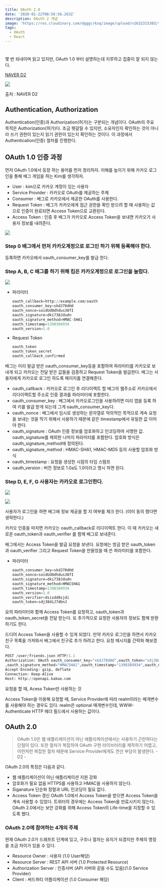 ```yaml
---
title: OAuth 2.0
date: '2020-01-22T08:56:56.263Z'
description: OAuth 2 개념
image: 'https://res.cloudinary.com/dgggcrkxq/image/upload/v1632315303/tlog/cover/oauth-2.0_xw9olm.png'
tags:
  - OAuth
  - React
---
```

# 

[](https://www.notion.so/asdsadsad-77005307bf1d401e8bfb817b9b0ef725)

몇 번 되내이며 읽고 있지만, OAuth 1.0 부터 설명하는데 지루하고 집중이 잘 되지 않는다.

[NAVER D2](https://d2.naver.com/helloworld/24942)

![](https://res.cloudinary.com/dgggcrkxq/image/upload/v1631952578/tlog/_2019-09-29__5.49.55_bg8gaf.png)

출처 : NAVER D2

## Authentication, Authorization


Authentication(인증)과 Authorization(허가)는 구분되는 개념이다. OAuth의 주요 목적은 Authorization(허가)다. 조금 헷갈릴 수 있지만, 소유자인지 확인하는 것이 아니라 쓰기 권한이 있는지 읽기 권한이 있는지 확인하는 것이다. 이 과정에서 Authentication(인증) 절차를 진행한다.

## OAuth 1.0 인증 과정


먼저 OAuth 1.0에서 등장 하는 용어를 먼저 정리하자. 이해를 높이기 위해 카카오 로그인을 통해 배그 게임을 하는 Kim를 생각하자.

- User : kim으로 카카오 계정이 있는 사용자
- Service Provider : 카카오로 OAuth를 제공하는 주체
- Consumer : 배그로 카카오에서 제공한 OAuth를 사용한다.
- Request Token : 배그가 카카오에게 접근 권한을 확인 받으려 할 때 사용하는 값으로 인증이 완료되면 Access Token으로 교환된다.
- Access Token : 인증 후 배그가 카카오로 Access Token을 보내면 카카오가 사용자 정보를 내려준다.

![](https://res.cloudinary.com/dgggcrkxq/image/upload/v1631952591/tlog/oauth-2.0-image-1_vr9g93.png)

### Step 0 배그에서 먼저 카카오계정으로 로그인 하기 위해 등록해야 한다.

등록하면 카카오에서 oauth_consumer_key를 발급 한다.

### Step A, B, C 배그를 하기 위해 킴은 카카오계정으로 로그인을 눌렀다.

![](https://res.cloudinary.com/dgggcrkxq/image/upload/v1631952590/tlog/oauth-2.0-image-2_jlfgkc.png)

- 파라미터

    ```python
    oauth_callback=http://example.com/oauth
    oauth_consumer_key=skdJ78dHd
    oauth_nonce=soidUd8dhdus38fI
    oauth_signature=dki738Jdudn
    oauth_signature_method=HMAC-SHA1
    oauth_timestamp=1398384934
    oauth_version=1.0
    ```

- Request Token

    ```python
    oauth_token
    oauth_token_secret
    oauth_callback_confirmed
    ```

배그는 미리 발급 받은 oauth_consumer_key등을 포함하여 파라미터를 카카오로 보내게 되고 카카오는 전달 받은 값들을 검증하고 Request Token을 발급한다. 배그는 사용자에게 카카오로 로그인 하도록 페이지를 연결해준다.

- oauth_callback : 카카오로 로그인 후 리다이렉트 할  배그의 웹주소로 카카오에서 리다이렉트할 주소로 인증 결과를 파라미터에 포함한다.
- oauth_consumer_key : 배그에서 카카오로그인을 사용하려면 미리 앱을 등록 하여 키를 발급 받게 되는데 그게 oauth_consumer_key다.
- oauth_nonce : 배그에서 임시로 생성하는 문자열로 악의적인 목적으로 계속 요청을 보내는 것을 막기 위해서 사용하기 때문에 같은 timestamp에서 유일한 값 이어야 한다.
- oauth_signature : OAuth 인증 정보를 암호화하고 인코딩하여 서명한 값. oauth_signature를 제외한 나머지 파라미터를 포함한다. 암호화 방식은 oauth_signature_method에 정의된다.
- oauth_signature_method : HMAC-SHA1, HMAC-MD5 등의 사용할 암호화 방식
- oauth_timestamp : 요청을 생성한 시점의 타임 스탬프
- oauth_version : 버전 정보로 1.0a도 1.0이라고 명시 하면 된다.

### Step D, E, F, G 사용자는 카카오로 로그인한다.

![](https://res.cloudinary.com/dgggcrkxq/image/upload/v1631952591/tlog/oauth-2.0-image-3_prnoea.png)

![](https://res.cloudinary.com/dgggcrkxq/image/upload/v1631952578/tlog/_2019-09-29__7.30.34_xwokut.png)

사용자가 로그인을 하면 배그에 정보 제공을 할 지 여부를 체크 한다. (이미 동의 했다면 생략한다.)

카카오 인증을 마치면 카카오는 oauth_callback로 리다이렉트 한다. 이 때 카카오는 새로운 oauth_token과 oauth_verifier 를 함께 배그로 보내준다.

배그에서는 Access Token을 발급 요청을 보낸다. 요청에는  방금 받은 oauth_token과 oauth_verifier 그리고 Request Token을 만들었을 때 쓴 파라미터를 포함한다.

- 파라미터

    ```python
    oauth_consumer_key=skdJ78dHd
    oauth_nonce=soidUd8dhdus38fI
    oauth_signature=dki738Jdudn
    oauth_signature_method=HMACSHA1
    oauth_timestamp=1398384934
    oauth_version=1.0
    oauth_verifier=dsisdd8sjdi
    oauth_token=sdj38diJ7dbnJ
    ```

요의 파라미터와 함께 Access Token를 요청하고, oauth_token과 oauth_token_secret을 전달 받는다. 또 추가적으로 요청한 사용자의 정보도 함께 받환하기도 한다.

드디어 Access Token을 사용할 수 있게 되었다. 만약 카카오 로그인을 하면서 카카오 친구 목록을 가져와서 배그에서 친구로 추가 하려고 한다. 요청 메시지를 간략화 해보겠다.

```python
POST /user/friends.json HTTP/1.1  
Authorization: OAuth oauth_consumer_key="skdJ78dHd",oauth_token="sdj38diJ7dbnJ"  
,oauth_signature_method="HMACSHA1",oauth_timestamp="1398384934",oauth_nonce="soidUd8dhdus38fI",oauth_signature="dki738Jdudn"
Accept-Encoding: gzip, deflate  
Connection: Keep-Alive  
Host: http://openapi.kakao.com
```

요청을 할 때, Acess Token만 사용하는 것

Access Token을 이용해 요청할 때, Service Provider에 따라 realm이라는 매개변수를 사용해야 하는 경우도 있다. realm은 optional 매개변수인데, WWW-Authenticate HTTP 헤더 필드에서 사용하는 값이다.

## OAuth 2.0

> OAuth 1.0은 웹 애플리케이션이 아닌 애플리케이션에서는 사용하기 곤란하다는 단점이 있다. 또한 절차가 복잡하여 OAuth 구현 라이브러리를 제작하기 어렵고, 이런저런 복잡한 절차 때문에 Service Provider에게도 연산 부담이 발생한다.   - D2 -

OAuth 2.0의 특징은 다음과 같다.

- 웹 애플리케이션이 아닌 애플리케이션 지원 강화
- 암호화가 필요 없음 HTTPS를 사용하고 HMAC을 사용하지 않는다.
- Siganature 단순화 정렬과 URL 인코딩이 필요 없다.
- Access Token 갱신 OAuth 1.0에서 Access Token을 받으면 Access Token을 계속 사용할 수 있었다. 트위터의 경우에는 Access Token을 만료시키지 않는다. OAuth 2.0에서는 보안 강화를 위해 Access Token의 Life-time을 지정할 수 있도록 했다.

### OAuth 2.0에 참여하는 4개의 주체


현재 OAuth 2.0가 드래프트 단계에 있고, 구조나 절차는 유지가 되겠지만 주체의 명칭을 조금 차이가 있을 수 있다.

- Resource Owner : 사용자 (1.0 User해당)
- Resource Server : REST API 서버 (1.0 Protected Resource)
- Authorization Server : 인증서버 (API 서버와 같을 수도 있음)(1.0 Service Provider)
- Client : 써드파티 어플리케이션 (1.0 Consumer 해당)